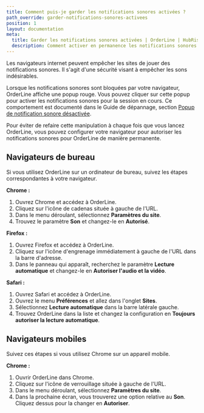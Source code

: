 ```yaml
---
title: Comment puis-je garder les notifications sonores activées ?
path_override: garder-notifications-sonores-activees
position: 1
layout: documentation
meta:
  title: Garder les notifications sonores activées | OrderLine | HubRise
  description: Comment activer en permanence les notifications sonores pour OrderLine sur votre navigateur de bureau ou mobile.
---
```


Les navigateurs internet peuvent empêcher les sites de jouer des notifications sonores. Il s'agit d'une sécurité visant à empêcher les sons indésirables.

Lorsque les notifications sonores sont bloquées par votre navigateur, OrderLine affiche une popup rouge. Vous pouvez cliquer sur cette popup pour activer les notifications sonores pour la session en cours. Ce comportement est documenté dans le Guide de dépannage, section [Popup de notification sonore désactivée](/apps/orderline/troubleshooting#disabled-popup).

Pour éviter de refaire cette manipulation à chaque fois que vous lancez OrderLine, vous pouvez configurer votre navigateur pour autoriser les notifications sonores pour OrderLine de manière permanente.

## Navigateurs de bureau

Si vous utilisez OrderLine sur un ordinateur de bureau, suivez les étapes correspondantes à votre navigateur.

**Chrome :**

1. Ouvrez Chrome et accédez à OrderLine.
2. Cliquez sur l'icône de cadenas située à gauche de l'URL.
3. Dans le menu déroulant, sélectionnez **Paramètres du site**.
4. Trouvez le paramètre **Son** et changez-le en **Autorisé**.

**Firefox :**

1. Ouvrez Firefox et accédez à OrderLine.
2. Cliquez sur l'icône d'engrenage immédiatement à gauche de l'URL dans la barre d'adresse.
3. Dans le panneau qui apparaît, recherchez le paramètre **Lecture automatique** et changez-le en **Autoriser l'audio et la vidéo**.

**Safari :**

1. Ouvrez Safari et accédez à OrderLine.
2. Ouvrez le menu **Préférences** et allez dans l'onglet **Sites**.
3. Sélectionnez **Lecture automatique** dans la barre latérale gauche.
4. Trouvez OrderLine dans la liste et changez la configuration en **Toujours autoriser la lecture automatique**.

## Navigateurs mobiles

Suivez ces étapes si vous utilisez Chrome sur un appareil mobile.

**Chrome :**

1. Ouvrir OrderLine dans Chrome.
2. Cliquez sur l'icône de verrouillage située à gauche de l'URL.
3. Dans le menu déroulant, sélectionnez **Paramètres du site**.
4. Dans la prochaine écran, vous trouverez une option relative au **Son**. Cliquez dessus pour la changer en **Autoriser**.
